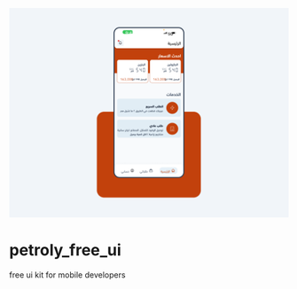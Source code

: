 
![Alt text](/prev.png?raw=true "Image preview")

# petroly_free_ui
free ui kit for mobile developers
